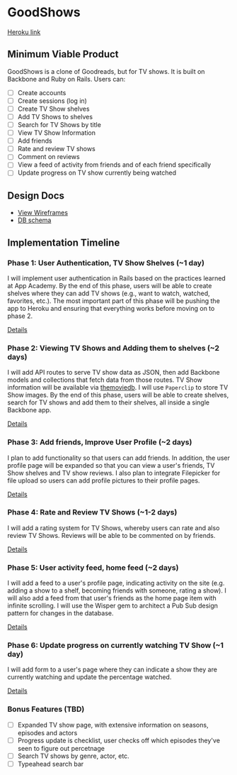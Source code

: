 # GoodShows

[Heroku link][heroku]

[heroku]: http://www.goodshows.io

## Minimum Viable Product
GoodShows is a clone of Goodreads, but for TV shows. It is built on Backbone and Ruby on Rails. Users can:


- [ ] Create accounts
- [ ] Create sessions (log in)
- [ ] Create TV Show shelves
- [ ] Add TV Shows to shelves
- [ ] Search for TV Shows by title
- [ ] View TV Show Information
- [ ] Add friends
- [ ] Rate and review TV shows
- [ ] Comment on reviews
- [ ] View a feed of activity from friends and of each friend specifically
- [ ] Update progress on TV show currently being watched

## Design Docs
* [View Wireframes][views]
* [DB schema][schema]

[views]: ./docs/views.md
[schema]: ./docs/schema.md

## Implementation Timeline

### Phase 1: User Authentication, TV Show Shelves (~1 day)
I will implement user authentication in Rails based on the practices learned at
App Academy. By the end of this phase, users will be able to create shelves where they can add TV shows (e.g., want to watch, watched, favorites, etc.). The most important part of this phase will
be pushing the app to Heroku and ensuring that everything works before moving on
to phase 2.

[Details][phase-one]

### Phase 2: Viewing TV Shows and Adding them to shelves (~2 days)
I will add API routes to serve TV show data as JSON, then add Backbone
models and collections that fetch data from those routes. TV Show information
will be available via [themoviedb](http://docs.themoviedb.apiary.io/#). I will use `Paperclip` to store TV Show images. By the end of this
phase, users will be able to create shelves, search for TV shows and add them to their shelves, all
inside a single Backbone app.

[Details][phase-two]

### Phase 3: Add friends, Improve User Profile (~2 days)
I plan to add functionality so that users can add friends. In addition, the user profile page will be expanded so that you can view a user's friends, TV Show shelves and TV show reviews. I also plan to integrate Filepicker for file upload so users can add profile pictures to their profile pages.

[Details][phase-three]

### Phase 4: Rate and Review TV Shows (~1-2 days)
I will add a rating system for TV Shows, whereby users can rate and also review TV Shows.
Reviews will be able to be commented on by friends.

[Details][phase-four]

### Phase 5: User activity feed, home feed (~2 days)
I will add a feed to a user's profile page, indicating activity on the site (e.g. adding a show to a shelf, becoming friends with someone, rating a show). I will also add a feed from that user's friends as the home page item with infinite scrolling. I will use the Wisper gem to architect a Pub Sub design pattern for changes in the database.

[Details][phase-five]

### Phase 6: Update progress on currently watching TV Show (~1 day)
I will add form to a user's page where they can indicate a show they are currently watching and update the percentage watched.

[Details][phase-six]

### Bonus Features (TBD)
- [ ] Expanded TV show page, with extensive information on seasons, episodes and actors
- [ ] Progress update is checklist, user checks off which episodes they've seen to figure out percetnage
- [ ] Search TV shows by genre, actor, etc.
- [ ] Typeahead search bar

[phase-one]: ./docs/phases/phase1.md
[phase-two]: ./docs/phases/phase2.md
[phase-three]: ./docs/phases/phase3.md
[phase-four]: ./docs/phases/phase4.md
[phase-five]: ./docs/phases/phase5.md
[phase-six]: ./docs/phases/phase6.md

